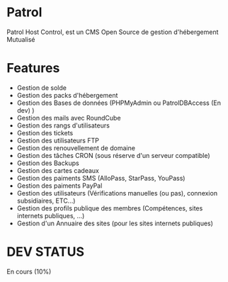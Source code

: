 # Patrol
Patrol Host Control, est un CMS Open Source de gestion d'hébergement Mutualisé
# Features
 - Gestion de solde
 - Gestion des packs d'hébergement
 - Gestion des Bases de données (PHPMyAdmin ou PatrolDBAccess (En dev) )
 - Gestion des mails avec RoundCube
 - Gestion des rangs d'utilisateurs
 - Gestion des tickets
 - Gestion des utilisateurs FTP
 - Gestion des renouvellement de domaine
 - Gestion des tâches CRON (sous réserve d'un serveur compatible)
 - Gestion des Backups
 - Gestion des cartes cadeaux
 - Gestion des paiments SMS (AlloPass, StarPass, YouPass)
 - Gestion des paiments PayPal
 - Gestion des utilisateurs (Vérifications manuelles (ou pas), connexion subsidiaires, ETC...)
 - Gestion des profils publique des membres (Compétences, sites internets publiques, ...)
 - Gestion d'un Annuaire des sites (pour les sites internets publiques)
# DEV STATUS
En cours (10%)
